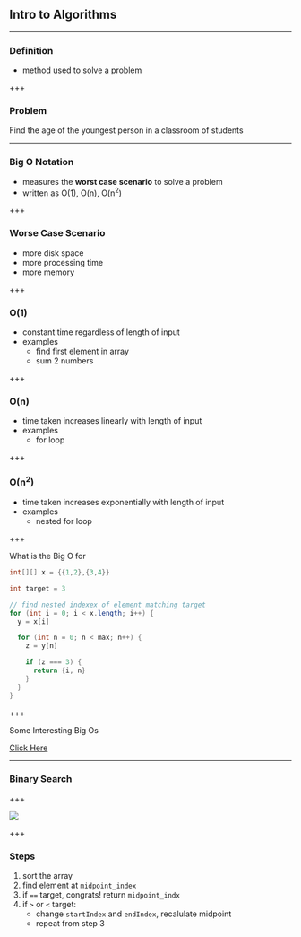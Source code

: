 ## Intro to Algorithms

---

### Definition

- method used to solve a problem

+++

### Problem

Find the age of the youngest person in a classroom of students

---

### Big O Notation

- measures the **worst case scenario** to solve a problem
- written as O(1), O(n), O(n<sup>2</sup>)

+++

### Worse Case Scenario

- more disk space
- more processing time
- more memory

+++

### O(1)

- constant time regardless of length of input
- examples
  - find first element in array
  - sum 2 numbers

+++

### O(n)

- time taken increases linearly with length of input
- examples
  - for loop

+++

### O(n<sup>2</sup>)

- time taken increases exponentially with length of input
- examples
  - nested for loop

+++

What is the Big O for

```java
int[][] x = {{1,2},{3,4}}

int target = 3

// find nested indexex of element matching target
for (int i = 0; i < x.length; i++) {
  y = x[i]

  for (int n = 0; n < max; n++) {
    z = y[n]

    if (z === 3) {
      return {i, n}
    }
  }
}


```

+++

Some Interesting Big Os

[Click Here](https://cooervo.github.io/Algorithms-DataStructures-BigONotation/index.html)

---

### Binary Search

+++

![](https://www.mathwarehouse.com/programming/images/binary-vs-linear-search/binary-and-linear-search-animations.gif)

+++

### Steps

1. sort the array
2. find element at `midpoint_index`
3. if `==` target, congrats! return `midpoint_indx`
4. if `>` or `<` target:
   - change `startIndex` and `endIndex`, recalulate midpoint
   - repeat from step 3
